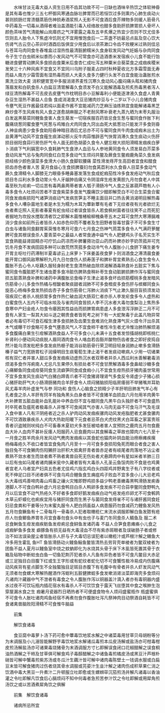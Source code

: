 <!-- { "loadSidebar": true } -->
　　水味甘淡无毒大益人资生日用不齿其功故不可一日缺也酒味辛热饮之体软神昏是其有毒也惟少三五七杯御风寒通血脉壮脾胃而已若恒饮过多则熏灼心肺生痰动火甚则损肠烂胃溃髓蒸筋伤神损寿酒浆照人无影不可食酒后食芥辣物多则缓人筋骨凡中药毒及一切毒从酒得者难治盖酒能引毒入经络故也醋多食助肝损脾胃损人骨坏人颜色茶味苦气清能解山岚瘴疠之气洋雾露之毒及五辛炙爆之热宜少否则不饮尤佳多饮则去人胎令人下焦虚冷饥则尤不宜用惟饱食后一二茶盏不妨最忌点盐及空心饮大伤肾气古云空心茶卯时酒酉后饭俱宜少用食后以浓茶漱口令齿不败粳米过熟则佳忌与苍耳马肉同食冬舂堆盒过湿热性最清脏腑糯米久食身软发风动气妊娠与杂肉同食令子生寸白虫秫米似黍而小发风动气不可常食亦可造酒黍米发宿疾小儿食不能行饴糖进食健胃动脾风多食损齿食粟米后食杏仁成吐泻五种粟米合葵菜食之成痼疾稷米 发癸三十六种风疾不宜食又不宜同川乌附子服麦占四时秋种夏收北方多霜雪面无寿而益人南方少霜雪面有湿热毒而损人大麦久食多力健行头发不白宜食能治蛊胀煎水熏洗立效大麦 消积健胃宽中多服消肾荞麦性沉寒久食动风心腹闷痛头眩和猪肉食落眉发和白矾食杀人白扁豆清胃解毒久食须发不白又能解酒毒及煎炙热毒黑者泻人绿豆清热解毒不可去皮去皮壅气作枕明目赤小豆解毒利小便能逐津液久食虚人青黄杂豆生湿热不甚益人合鱼 食成消渴食大豆忌猪肉炒豆与十二岁以下小儿合猪肉食令壅气死豆作酱最佳若纯以面麦作酱不宜能减药力芝麻压油炼熟宜食能解诸毒黑芝麻炒食不生风疾有风人食之遂愈胡麻服之不老耐风寒补衰老九蒸九晒为末枣丸服治白发返黑葵菜同鲤鱼食害人食生葵发一切宿疾服百药皆忌食生葱与蜜同食作胀下利腹痛烧葱同蜜食壅气死葱与鸡雉白犬肉同食九窍出血死大抵葱功只能发汗多食则昏人神韭病患少食多食助阳昏神暗目酒后尤忌亦不可与蜜同食共牛肉食成瘕未出土为韭黄滞气动风不宜食薤生痰涕动邪火反牛肉蒜惟辟恶气快胃消滞久食生痰动火伤肝损目弱阳食蒜行房伤肝气令人面无颜色胡荽久食令人健忘根大损阳滑精发痼疾白萝卜消痰下气利膈宽中久食耗肺气生食渗人血忌与人参地黄同食令人须发易白芥菜多食动风发气忌与兔肉同食红白苋多食动气生烦闷共鳖及蕨食生鳖瘕鹿角菜久食发病损经络少颜色菠菜多食滑大小肠久食脚软腰痛 菜性滑发痔芹生高田者宜食和醋食损齿赤色者害人苦 夏月食益心生食损脾蚕妇勿食莴苣利水久食昏人目菜多食动气蕨久食滑精令人脚膝无力眼昏多睡鼻塞发落生食成蛇瘕茄性冷多食发疮动气秋后食损目冬瓜利水多食动胃火令人牙龈肿齿痛又令阴湿痒生疮发黄胆九月勿食老人中其毒至秋为疟痢一切瓜苦有毒两鼻两蒂者害人瓠子滑肠冷气人食之反甚葫芦匏有人小毒多食令人吐烦闷苦者不宜食紫菜多食发气腹痛饮少醋即解茭白不可合生菜食合蜜同食发痼疾损阳气诸笋消痰动气发病苦笋主不睡主面目并口热舌黄消渴明目解热毒多食令人嘈杂菌地生者是木生为糯为木耳为蕈新蕈有毛者下无纹者夜有光者欲烂无虫者煮讫照人无影者春夏有蛇虫经过者误食皆杀人若食枫树菌者往往笑不止而死犯者掘地为坎投水搅取清者饮之即解木菌惟楮榆柳槐桑枣五木之耳可食然大寒滞膈难消少食余如前所云者皆杀人如赤色仰而不覆者及生田野者皆毒甘露子不可多食生寸白虫与诸鱼同食翻胃茱萸惟冬寒月可食六七月食之伤神气茼蒿多食令人气满莳萝醒脾可食其根误食杀人蔓青菜中之最益人者常食通中益气令人肥健鸡头子名芡实生不宜食熟能益肾固精亦可疗饥山药凉而补脾薯蓣功亚山药而补脾亦妙芋奶茨菰并可充饥冬月食不发病田园多种可以救荒然茨菰多食动冷气令人腹胀小儿食脐下痛生姜专开胃主呕吐行药滞制半夏毒谚云上床萝卜下床姜盖夜食萝卜则消酒食之滞清晨食姜能开胃口御风敌寒解积九月九日勿食伤人损寿莲子和脾补胃宜煮熟去心食生食令人腹胀不去心令人呕藕久服轻身耐老生食清热破血除烦渴解酒毒熟食补五脏实下焦与蜜同食令腹脏肥不生诸虫菱多食冷脏伤脾熟食稍补枣生食动脏腑损脾作泻与蜜同食损五脏蒸熟食补脾和诸药中满腹胀忌食梅子生津止渴多食坏齿损筋樱桃多食发暗风伤筋骨小儿多食作热橘与柑酸者聚痰甜者润肺不可多食橙皮多食伤肝与槟榔同食头旋恶心杨梅多食发热损齿杏子多食伤筋骨仁泻肺火消痰下气止漱久服目盲损须发动宿疾双仁者杀人桃损胃多食作热仁破血润大肠双仁者亦杀人李发疟食多令人虚热和白蜜食伤人五内不可临水啖及与雀肉同食皆损人李不沉水者大毒勿食梨治上焦热多食寒中产妇金疮人勿食令痿困其性益齿而损脾胃病患虚人多食泄泻浮肿正二月不可食有人家生一梨其大如斗送之朝贵食者皆死考之树下有一大蛇聚毒于此盖凡物异常者必有毒切不可食石榴生津多食损肺及齿栗生食难消化熟食滞气灰火煨令汗出杀其木气或曝干炒食略可多食气壅患风气人不宜食柿干者性冷生者尤冷惟治肺热解烦渴多食腹痛白果生引疳解酒熟食益人不可多食小儿未满十五食者发惊搐胡桃即核桃仁补肾利小便动风动痰脱人眉同酒肉食令人咯血若齿豁并酸物伤齿者食之即好皮捣自然汁能乌须发枇杷多食发痰热榧子能消谷助筋骨行荣卫明目轻身润肺止嗽多食滑肠榛子益气力宽肠胃松子润燥明目生痰葡萄生津止渴干者发痰动嗽病人少用一切诸果核有双仁者并害人甜瓜多食发痼疾动虚热沉水者双蒂者并杀人西瓜利水善解暑毒消烦渴多食作泻痢南人尤忌凡生果停久有损处者不可食甘蔗解酒毒多食鼻衄沙糖多食心痛鲫鱼同食成疳葵同食生流癖笋同食成食瘕小儿不宜食生疳热损牙猪肉虽世常用不宜多食发风生痰动气白猪白蹄青爪者不可食猪肾理肾气多食反令肾虚少子猪心损心猪肝助肝气大小肠滑肠猪肉合羊肝食令人烦闷猪脑损阳临房痿弱不举猪嘴并耳助风尤毒羊肉补虚发气与参 同功和 食伤人心脑食之损精少子羊肝明目肺发气羊心有孔者食之杀人羊肝有窍羊有独角黑头白身者皆不可食猪羊血损血六月勿用羊肉黄牛大补脾胃五脏血能补血乳能补中养血但不宜与醋同食凡黑牛白头独肝者不可食盛热时卒死者及瘟死者极毒杀人非惟不可食闻其气亦害人马肉无益不可食马汗气及毛误入食中害人凡有汗阴疮者近之杀人驴肉动风发痼疾骡肉动风发疮脂肥者尤甚食骡肉不可饮酒致暴疾杀人犬肉大热助阳暖下元食者忌茶白犬虎纹黑犬白耳畜之家富贵班青者识盗贼则吠纯白不可畜春末夏初犬多发狂被啮者害人宜预防之鹿肉五月勿食鹿血大补人血肉不甚补反痿人阳服药人忌食鹿肉以其食解毒之草故也獐肉六七八至十一月食之胜羊肉余月发风动气麂肉发痼疾以其食蛇也猫肉补阴血能治痨瘵瘫疾瘰 杨梅毒疮久不收口者皆宜食兔肉八月至十一月可食多食损阳兔死而眼合者食之害人独目兔不可食獭肉伤阳獭肝治肝积大抵禽肝青者兽赤足者有岐尾者肉落地不沾尘者煮熟不敛水者生而敛者煮不熟者禽兽自死无伤处者犬悬蹄肉中有星如米者羊肺三日以后有虫如马尾者诸肉脯米瓮中久藏者皆有大毒杀人孔圣云鱼馁肉败不食是也鸡黄者宜老人乌者宜产妇具五色者尤佳鸡六指玄鸡白头四距鸡并野禽生子有八字纹者或死不伸足口目不闭者俱不可食乌鸡合鲤鱼食生痈疽鸡子败血不宜多食小儿大忌老鸡头大毒线鸡善啼肉毒山鸡畜之禳火灾雉即野鸡损多益少鸭老善嫩毒黑鸭滑肠发痢香港脚人不可食白鸭补虚六月忌食鸭目白杀人鸭卵多食发疾不可合蒜李鳖同食野鸭九月以后宜食不动气热疮久不好者多食即好鹅发痼疾白动气疮发疮疖卵尤不可食鹌鹑木草云虾蟆化也痢疾宜用与猪肝同食而生黑子与菌同食发痔雀不可与诸肝酱同食妊妇忌食粪和干姜等分为末蜜丸服令人肥白鸽虽益人病患服药勿食减药力鲤鱼发风热五月勿食鳜鱼有十二骨每月一骨毒杀人犯者取橄榄仁末流水调服即解白鱼发脓有疮疖人勿食鲫鱼养胃冬月宜食春勿食头中有虫也子与麦门冬同食杀人鲭鱼及 服二术忌食鲥鱼生疳发痼疾鲂鱼发疳痢忌食鲟鱼发诸药毒 不益人合笋食患瘫痪小儿食之成瘕鲈鱼多食发 癖豚鱼有损无益有大毒浸血不尽有紫赤斑眼者及误破肠子者或修治不如法误染屋尘者皆胀杀人肝与子大毒切忌误犯者以橄榄汁或芦根汁解之鳝鱼大冷多用生霍乱 鱼HT 鱼皆滑肠动火鳗鱼鲡鱼鳖皆清热去劳背壳单棱者为鳖双棱者为团鱼不益人夏月以鳗鱼室中烧之蚊蚋即化为水烧其头骨于床下木虱皆死置其骨于衣箱及毡物中断蛀虫白鱼一切鱼犯荆芥犯者杀人凡鱼有异色者皆不可食凡鳖目大赤足或三足独目白目腹下红或生王字形或有蛇纹者蛇化切不可食蟹性极冷易成内伤腹痛动风疾背有星点脚生不全独螯独目足斑目赤腹下有毛腹中有骨者并杀人虾发风动气无须者勿食螺大寒解热醒酒作泻蚶利五脏健脾蚬多食发嗽消肾淡菜即海壳多食烦闷凡诸肉汁藏器中气不泄者有毒食之令人腹胀作泻以铜器盖汁滴入者亦有毒铜器内盛水过夜不可饮坛瓶内插花宿水有毒杀人不可饮饮食于露天飞丝堕其中食之喉肿生泡穿屋漏水食之生 瘕暑月瓷器烈日晒热者不可便盛食物令人烦闷盛蜜瓶作 瓶盛蜜俱不可食令人胀吐诸肉鸡鱼经宿不再煮勿食作腹胀吐泻凡祭神肉目动祭酒自耗皆不可食诸禽兽脑败阳滑精不可食惟牛脑益

　　前集

　　解饮食诸毒

　　食豆腐中毒萝卜汤下药可愈中蕈毒饮地浆水解之中诸菜毒用甘草贝母胡粉等分为末调服及小儿溺皆能解野芋毒饮地浆水解诸瓜毒煎本瓜皮汤解或盐汤亦可柑毒柑皮煎汤解盐汤亦可诸果毒烧猪骨为末酒调服方寸匕即解误食闭口花椒醋解之误食桐油热酒解之干柿及甘草俱可解食鸡子毒醇醋解之中诸鱼毒煎橘皮汤或黑豆汁芦根朴硝皆可解中蟹毒煎紫苏汤或冬瓜汁生藕汁皆可解中诸肉毒陈壁土一钱调水服或白扁豆末皆可解食猪肉过伤者烧其骨水调服或芫荽汁生韭汁解之诸肉伤成积草果仁消之饮酒中毒大黑豆一升煮汁二升顿服立吐即愈或生螺蛳荜沉茄煎汤并解凡诸毒以香油灌之令吐即解凡饮食后心膈烦闷不知中何毒者急煎苦参汁饮之令吐即解或用犀角煎汤饮之或以苦酒煮犀角饮之俱解

　　前集　解饮食诸毒

　　诸病所忌所宜

